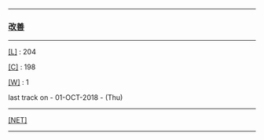 
---

### [改善](https://en.wikipedia.org/wiki/Kaizen)

---

[[L]](https://github.com/ttltrk/ELSE/blob/master/LAN/ENG/LAN.MD) : 204

[[C]](https://github.com/ttltrk/PRG/blob/master/CODING.MD) : 198

[[W]](https://github.com/ttltrk/ELSE/blob/master/PWR/PWR.MD) : 1

last track on - 01-OCT-2018 - (Thu)

---

[[NET]](http://ttltrk.net/)

---
